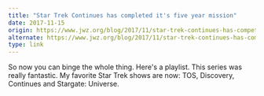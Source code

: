 ```yaml
---
title: "Star Trek Continues has completed it's five year mission"
date: 2017-11-15
origin: https://www.jwz.org/blog/2017/11/star-trek-continues-has-competed-its-five-year-mission/
alternate: https://www.jwz.org/blog/2017/11/star-trek-continues-has-completed-its-five-year-mission/
type: link
---
```


So now you can binge the whole thing. Here's a playlist. This series was really fantastic. My favorite Star Trek shows are now: TOS, Discovery, Continues and Stargate: Universe.